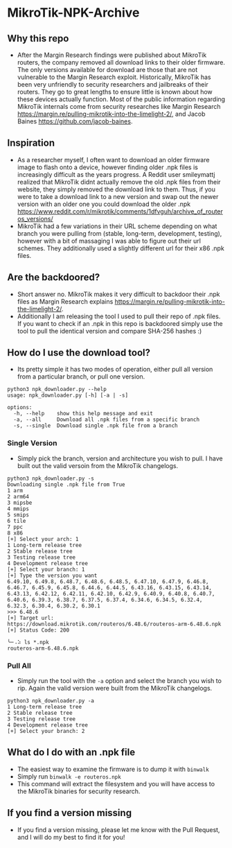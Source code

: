 # MikroTik-NPK-Archive

## Why this repo
- After the Margin Research findings were published about MikroTik routers, the company removed all download links to their older firmware. The only versions available for download are those that are not vulnerable to the Margin Research exploit. Historically, MikroTik has been very unfriendly to security researchers and jailbreaks of their routers. They go to great lengths to ensure little is known about how these devices actually function. Most of the public information regarding MikroTik internals come from security researches like Margin Research https://margin.re/pulling-mikrotik-into-the-limelight-2/, and Jacob Baines https://github.com/jacob-baines.

## Inspiration 
- As a researcher myself, I often want to download an older firmware image to flash onto a device, however finding older .npk files is increasingly difficult as the years progress. A Reddit user smileymattj realized that MikroTik didnt actually remove the old .npk files from their website, they simply removed the download link to them. Thus, if you were to take a download link to a new version and swap out the newer version with an older one you could download the older .npk https://www.reddit.com/r/mikrotik/comments/1dfvguh/archive_of_routeros_versions/
- MikroTik had a few variations in their URL scheme depending on what branch you were pulling from (stable, long-term, development, testing), however with a bit of massaging I was able to figure out their url schemes. They additionally used a slightly different url for their x86 .npk files.

## Are the backdoored?
- Short answer no. MikroTik makes it very difficult to backdoor their .npk files as Margin Research explains https://margin.re/pulling-mikrotik-into-the-limelight-2/.
- Additionally I am releasing the tool I used to pull their repo of .npk files. If you want to check if an .npk in this repo is backdoored simply use the tool to pull the identical version and compare SHA-256 hashes :)

## How do I use the download tool?
- Its pretty simple it has two modes of operation, either pull all version from a particular branch, or pull one version.
````
python3 npk_downloader.py --help
usage: npk_downloader.py [-h] [-a | -s]

options:
  -h, --help    show this help message and exit
  -a, --all     Download all .npk files from a specific branch
  -s, --single  Download single .npk file from a branch
````
### Single Version 
- Simply pick the branch, version and architecture you wish to pull. I have built out the valid versoin from the MikroTik changelogs.
````
python3 npk_downloader.py -s
Downloading single .npk file from True
1 arm
2 arm64
3 mipsbe
4 mmips
5 smips
6 tile
7 ppc
8 x86
[+] Select your arch: 1
1 Long-term release tree
2 Stable release tree
3 Testing release tree
4 Development release tree
[+] Select your branch: 1
[+] Type the version you want
6.49.10, 6.49.8, 6.48.7, 6.48.6, 6.48.5, 6.47.10, 6.47.9, 6.46.8, 6.46.7, 6.45.9, 6.45.8, 6.44.6, 6.44.5, 6.43.16, 6.43.15, 6.43.14, 6.43.13, 6.42.12, 6.42.11, 6.42.10, 6.42.9, 6.40.9, 6.40.8, 6.40.7, 6.40.6, 6.39.3, 6.38.7, 6.37.5, 6.37.4, 6.34.6, 6.34.5, 6.32.4, 6.32.3, 6.30.4, 6.30.2, 6.30.1
>>> 6.48.6 
[+] Target url:
https://download.mikrotik.com/routeros/6.48.6/routeros-arm-6.48.6.npk
[+] Status Code: 200

╰─⠠⠵ ls *.npk
routeros-arm-6.48.6.npk
````
### Pull All
- Simply run the tool with the `-a` option and select the branch you wish to rip. Again the valid version were built from the MikroTik changelogs.
````
python3 npk_downloader.py -a
1 Long-term release tree
2 Stable release tree
3 Testing release tree
4 Development release tree
[+] Select your branch: 2
````
## What do I do with an .npk file
- The easiest way to examine the firmware is to dump it with `binwalk`
- Simply run `binwalk -e routeros.npk`
- This command will extract the filesystem and you will have access to the MikroTik binaries for security research.

## If you find a version missing
- If you find a version missing, please let me know with the Pull Request, and I will do my best to find it for you!

